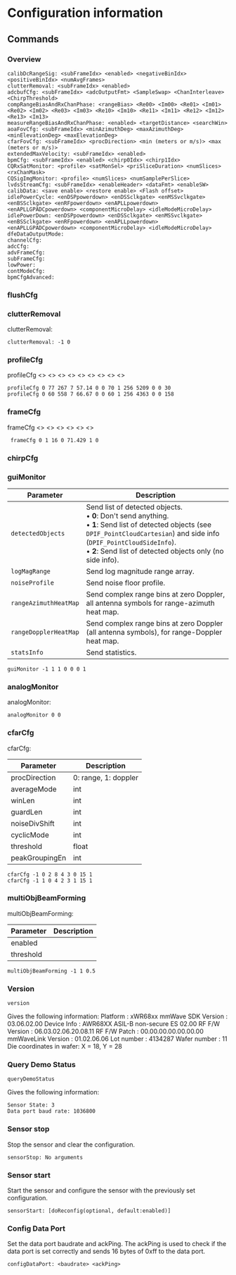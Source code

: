 # Configuration information

## Commands

### Overview

    calibDcRangeSig: <subFrameIdx> <enabled> <negativeBinIdx> <positiveBinIdx> <numAvgFrames>
    clutterRemoval: <subFrameIdx> <enabled>
    adcbufCfg: <subFrameIdx> <adcOutputFmt> <SampleSwap> <ChanInterleave> <ChirpThreshold>
    compRangeBiasAndRxChanPhase: <rangeBias> <Re00> <Im00> <Re01> <Im01> <Re02> <Im02> <Re03> <Im03> <Re10> <Im10> <Re11> <Im11> <Re12> <Im12> <Re13> <Im13>
    measureRangeBiasAndRxChanPhase: <enabled> <targetDistance> <searchWin>
    aoaFovCfg: <subFrameIdx> <minAzimuthDeg> <maxAzimuthDeg> <minElevationDeg> <maxElevationDeg>
    cfarFovCfg: <subFrameIdx> <procDirection> <min (meters or m/s)> <max (meters or m/s)>
    extendedMaxVelocity: <subFrameIdx> <enabled>
    bpmCfg: <subFrameIdx> <enabled> <chirp0Idx> <chirp1Idx>
    CQRxSatMonitor: <profile> <satMonSel> <priSliceDuration> <numSlices> <rxChanMask>
    CQSigImgMonitor: <profile> <numSlices> <numSamplePerSlice>
    lvdsStreamCfg: <subFrameIdx> <enableHeader> <dataFmt> <enableSW>
    calibData: <save enable> <restore enable> <Flash offset>
    idlePowerCycle: <enDSPpowerdown> <enDSSclkgate> <enMSSvclkgate> <enBSSclkgate> <enRFpowerdown> <enAPLLpowerdown> <enAPLLGPADCpowerdown> <componentMicroDelay> <idleModeMicroDelay>
    idlePowerDown: <enDSPpowerdown> <enDSSclkgate> <enMSSvclkgate> <enBSSclkgate> <enRFpowerdown> <enAPLLpowerdown> <enAPLLGPADCpowerdown> <componentMicroDelay> <idleModeMicroDelay>
    dfeDataOutputMode: 
    channelCfg: 
    adcCfg: 
    advFrameCfg: 
    subFrameCfg: 
    lowPower:
    contModeCfg: 
    bpmCfgAdvanced: 


### flushCfg


### clutterRemoval

clutterRemoval: <subFrameIdx> <enabled>

    clutterRemoval: -1 0

### profileCfg

profileCfg <> <frequency band> <> <> <> <> <> <> <> <>

    profileCfg 0 77 267 7 57.14 0 0 70 1 256 5209 0 0 30
    profileCfg 0 60 558 7 66.67 0 0 60 1 256 4363 0 0 158


### frameCfg

frameCfg <> <> <> <> <period> <> <>

     frameCfg 0 1 16 0 71.429 1 0


### chirpCfg

### guiMonitor

| Parameter               | Description |
|-------------------------|-------------|
| `detectedObjects`       | Send list of detected objects. <br>• **0**: Don't send anything.<br>• **1**: Send list of detected objects (see `DPIF_PointCloudCartesian`) and side info (`DPIF_PointCloudSideInfo`).<br>• **2**: Send list of detected objects only (no side info). |
| `logMagRange`          | Send log magnitude range array. |
| `noiseProfile`         | Send noise floor profile. |
| `rangeAzimuthHeatMap`  | Send complex range bins at zero Doppler, all antenna symbols for range-azimuth heat map. |
| `rangeDopplerHeatMap`  | Send complex range bins at zero Doppler (all antenna symbols), for range-Doppler heat map. |
| `statsInfo`            | Send statistics. |


    guiMonitor -1 1 1 0 0 0 1


### analogMonitor

analogMonitor: <rxSaturation> <sigImgBand>

    analogMonitor 0 0

### cfarCfg

cfarCfg: <subFrameIdx> <procDirection> <averageMode> <winLen> <guardLen> <noiseDiv> <cyclicMode> <thresholdScale> <peakGroupingEn>

| Parameter | Description |
|-----------|-------------|
| procDirection | 0: range, 1: doppler |
| averageMode   | int |
| winLen         | int|
| guardLen       | int|
| noiseDivShift  | int|
| cyclicMode     | int|
| threshold      | float|
| peakGroupingEn | int|


    cfarCfg -1 0 2 8 4 3 0 15 1
    cfarCfg -1 1 0 4 2 3 1 15 1

### multiObjBeamForming

multiObjBeamForming: <subFrameIdx> <enabled> <threshold>


| Parameter | Description |
|-----------|-------------|
| enabled   | |
| threshold | |

    multiObjBeamForming -1 1 0.5


### Version

```
version
```

Gives the following information:
    Platform                : xWR68xx
    mmWave SDK Version      : 03.06.02.00
    Device Info             : AWR68XX ASIL-B non-secure ES 02.00
    RF F/W Version          : 06.03.02.06.20.08.11
    RF F/W Patch            : 00.00.00.00.00.00.00
    mmWaveLink Version      : 01.02.06.06
    Lot number              : 4134287
    Wafer number            : 11
    Die coordinates in wafer: X = 18, Y = 28

### Query Demo Status

```
queryDemoStatus
```

Gives the following information:

    Sensor State: 3
    Data port baud rate: 1036800

### Sensor stop

Stop the sensor and clear the configuration.

```
sensorStop: No arguments
```


### Sensor start

Start the sensor and configure the sensor with the previously set configuration.

```
sensorStart: [doReconfig(optional, default:enabled)]
```

### Config Data Port

Set the data port baudrate and ackPing. The ackPing is used to check if the data port is set correctly and sends 16 bytes of 0xff to the data port.

```
configDataPort: <baudrate> <ackPing>
```


